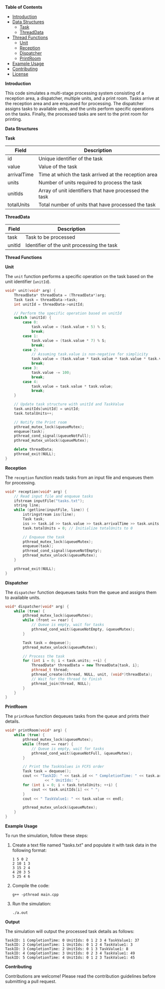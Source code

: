 **Table of Contents**

* [Introduction](#introduction)
* [Data Structures](#data-structures)
    * [Task](#task)
    * [ThreadData](#threaddata)
* [Thread Functions](#thread-functions)
    * [Unit](#unit)
    * [Reception](#reception)
    * [Dispatcher](#dispatcher)
    * [PrintRoom](#printroom)
* [Example Usage](#example-usage)
* [Contributing](#contributing)
* [License](#license)

**Introduction**

This code simulates a multi-stage processing system consisting of a reception area, a dispatcher, multiple units, and a print room. Tasks arrive at the reception area and are enqueued for processing. The dispatcher assigns tasks to available units, and the units perform specific operations on the tasks. Finally, the processed tasks are sent to the print room for printing.

**Data Structures**

**Task**

| Field | Description |
|---|---|
| id | Unique identifier of the task |
| value | Value of the task |
| arrivalTime | Time at which the task arrived at the reception area |
| units | Number of units required to process the task |
| unitIds | Array of unit identifiers that have processed the task |
| totalUnits | Total number of units that have processed the task |

**ThreadData**

| Field | Description |
|---|---|
| task | Task to be processed |
| unitId | Identifier of the unit processing the task |

**Thread Functions**

**Unit**

The `unit` function performs a specific operation on the task based on the unit identifier (`unitId`).

```c++
void* unit(void* arg) {
    ThreadData* threadData = (ThreadData*)arg;
    Task task = threadData->task;
    int unitId = threadData->unitId;

    // Perform the specific operation based on unitId
    switch (unitId) {
        case 0:
            task.value = (task.value + 5) % S;
            break;
        case 1:
            task.value = (task.value * 7) % S;
            break;
        case 2:
            // Assuming task.value is non-negative for simplicity
            task.value = (task.value * task.value * task.value * task.value * task.value) % M;
            break;
        case 3:
            task.value -= 100;
            break;
        case 4:
            task.value = task.value * task.value;
            break;
    }

    // Update task structure with unitId and TaskValue
    task.unitIds[unitId] = unitId;
    task.totalUnits++;

    // Notify the Print room
    pthread_mutex_lock(&queueMutex);
    enqueue(task);
    pthread_cond_signal(&queueNotFull);
    pthread_mutex_unlock(&queueMutex);

    delete threadData;
    pthread_exit(NULL);
}
```

**Reception**

The `reception` function reads tasks from an input file and enqueues them for processing.

```c++
void* reception(void* arg) {
    // Read input file and enqueue tasks
    ifstream inputFile("tasks.txt");
    string line;
    while (getline(inputFile, line)) {
        istringstream iss(line);
        Task task;
        iss >> task.id >> task.value >> task.arrivalTime >> task.units;
        task.totalUnits = 0; // Initialize totalUnits to 0

        // Enqueue the task
        pthread_mutex_lock(&queueMutex);
        enqueue(task);
        pthread_cond_signal(&queueNotEmpty);
        pthread_mutex_unlock(&queueMutex);
    }

    pthread_exit(NULL);
}
```

**Dispatcher**

The `dispatcher` function dequeues tasks from the queue and assigns them to available units.

```c++
void* dispatcher(void* arg) {
    while (true) {
        pthread_mutex_lock(&queueMutex);
        while (front == rear) {
            // Queue is empty, wait for tasks
            pthread_cond_wait(&queueNotEmpty, &queueMutex);
        }

        Task task = dequeue();
        pthread_mutex_unlock(&queueMutex);

        // Process the task
        for (int i = 0; i < task.units; ++i) {
            ThreadData* threadData = new ThreadData{task, i};
            pthread_t thread;
            pthread_create(&thread, NULL, unit, (void*)threadData);
            // Wait for the thread to finish
            pthread_join(thread, NULL);
        }
    }
}
```

**PrintRoom**

The `printRoom` function dequeues tasks from the queue and prints their details.

```c++
void* printRoom(void* arg) {
    while (true) {
        pthread_mutex_lock(&queueMutex);
        while (front == rear) {
            // Queue is empty, wait for tasks
            pthread_cond_wait(&queueNotFull, &queueMutex);
        }

        // Print the TaskValues in FCFS order
        Task task = dequeue();
        cout << "TaskID: " << task.id << " CompletionTime: " << task.arrivalTime
                  << " UnitIds: ";
        for (int i = 0; i < task.totalUnits; ++i) {
            cout << task.unitIds[i] << " ";
        }
        cout << " TaskValue1: " << task.value << endl;

        pthread_mutex_unlock(&queueMutex);
    }
}
```

**Example Usage**

To run the simulation, follow these steps:

1. Create a text file named "tasks.txt" and populate it with task data in the following format:

    ```
    1 5 0 2
    2 10 1 3
    3 15 2 4
    4 20 3 5
    5 25 4 6
    ```

2. Compile the code:

    ```
    g++ -pthread main.cpp
    ```

3. Run the simulation:

    ```
    ./a.out
    ```

**Output**

The simulation will output the processed task details as follows:

```
TaskID: 1 CompletionTime: 0 UnitIds: 0 1 2 3 4 TaskValue1: 37
TaskID: 2 CompletionTime: 1 UnitIds: 0 1 2 4 TaskValue1: 3
TaskID: 3 CompletionTime: 2 UnitIds: 0 1 3 TaskValue1: 8
TaskID: 4 CompletionTime: 3 UnitIds: 0 2 3 4 TaskValue1: 49
TaskID: 5 CompletionTime: 4 UnitIds: 0 1 2 3 TaskValue1: 45
```

**Contributing**

Contributions are welcome! Please read the contribution guidelines before submitting a pull request.